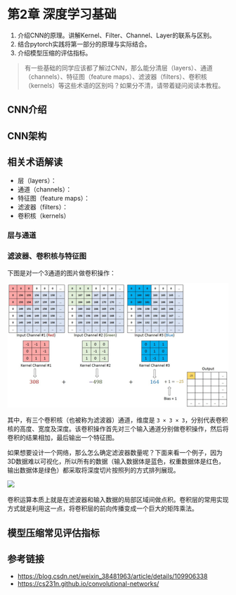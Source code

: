 # 第2章 深度学习基础


1. 介绍CNN的原理。讲解Kernel、Filter、Channel、Layer的联系与区别。
2. 结合pytorch实践将第一部分的原理与实际结合。
3. 介绍模型压缩的评估指标。

>有一些基础的同学应该都了解过CNN，那么能分清层（layers）、通道（channels）、特征图（feature maps）、滤波器（filters）、卷积核（kernels）等这些术语的区别吗？如果分不清，请带着疑问阅读本教程。

## CNN介绍




## CNN架构



## 相关术语解读

- 层（layers）：
- 通道（channels）：
- 特征图（feature maps）：
- 滤波器（filters）：
- 卷积核（kernels）

### 层与通道


### 滤波器、卷积核与特征图

下图是对一个3通道的图片做卷积操作：

![](images/multi_channel.gif)

其中，有三个卷积核（也被称为滤波器）通道，维度是 `3 × 3 × 3`，分别代表卷积核的高度、宽度及深度。该卷积操作首先对三个输入通道分别做卷积操作，然后将卷积的结果相加，最后输出一个特征图。

如果想要设计一个网络，那么怎么确定滤波器数量呢？下面来看一个例子，因为3D数据难以可视化，所以所有的数据（输入数据体是蓝色，权重数据体是红色，输出数据体是绿色）都采取将深度切片按照列的方式排列展现。

![](images/ch02/conv_demo.webp)

卷积运算本质上就是在滤波器和输入数据的局部区域间做点积。卷积层的常用实现方式就是利用这一点，将卷积层的前向传播变成一个巨大的矩阵乘法。



## 模型压缩常见评估指标



## 参考链接

- <https://blog.csdn.net/weixin_38481963/article/details/109906338>
- <https://cs231n.github.io/convolutional-networks/>